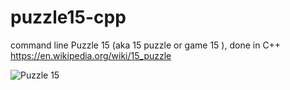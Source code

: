 # puzzle15-cpp
command line Puzzle 15 (aka 15 puzzle or game 15 ), done in C++ 
https://en.wikipedia.org/wiki/15_puzzle

![Puzzle 15](https://upload.wikimedia.org/wikipedia/commons/thumb/3/39/15-puzzle-loyd.svg/330px-15-puzzle-loyd.svg.png)

